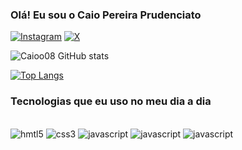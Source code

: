 
### Olá! Eu sou o Caio Pereira Prudenciato 

[![Instagram](https://img.shields.io/badge/Instagram-E4405F?style=for-the-badge&logo=instagram&logoColor=white)](https://www.instagram.com/caio.prudenciato/)
[![X](https://img.shields.io/badge/Twitter-1DA1F2?style=for-the-badge&logo=twitter&logoColor=white)](https://twitter.com/BenioCaio)

![Caioo08 GitHub stats](https://github-readme-stats.vercel.app/api?username=caioo08&show_icons=true&theme=dark)

[![Top Langs](https://github-readme-stats.vercel.app/api/top-langs/?username=caioo08&layout=donut-vertical&theme=dark)](https://github.com/anuraghazra/github-readme-stats)


### Tecnologias que eu uso no meu dia a dia

<div style="display: inline_block"> </br>
    <img style="align-items" alt="hmtl5" src="https://img.shields.io/badge/HTML5-E34F26?style=for-the-badge&logo=html5&logoColor=white">
    <img style="align-items" alt="css3" src="https://img.shields.io/badge/CSS3-1572B6?style=for-the-badge&logo=css3&logoColor=white">
    <img style="align-items" alt="javascript" src="https://img.shields.io/badge/JavaScript-F7DF1E?style=for-the-badge&logo=javascript&logoColor=black">
    <img style="align-items" alt="javascript" src="https://img.shields.io/badge/MySQL-00000F?style=for-the-badge&logo=mysql&logoColor=white">
    <img style="align-items" alt="javascript" src="https://img.shields.io/badge/c%23-%23239120.svg?style=for-the-badge&logo=csharp&logoColor=white">
</div>

<br> <br>

